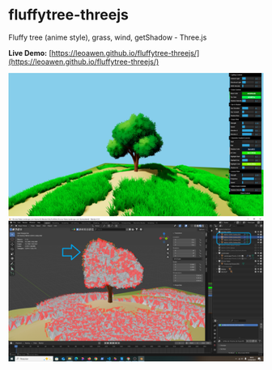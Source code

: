 # fluffytree-threejs
Fluffy tree (anime style), grass, wind, getShadow - Three.js

**Live Demo:** [https://leoawen.github.io/fluffytree-threejs/](https://leoawen.github.io/fluffytree-threejs/)

![images/fluffy-tree-screenshot.png](images/fluffy-tree-screenshot.png)
![images/fluffy-tree-blender-screenshot.png](images/fluffy-tree-blender-screenshot.png)
